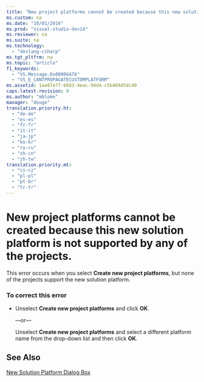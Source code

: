 ```yaml
---
title: "New project platforms cannot be created because this new solution platform is not supported by any of the projects."
ms.custom: na
ms.date: "10/01/2016"
ms.prod: "visual-studio-dev14"
ms.reviewer: na
ms.suite: na
ms.technology: 
  - "devlang-csharp"
ms.tgt_pltfrm: na
ms.topic: "article"
f1_keywords: 
  - "VS.Message.0x00006A76"
  - "VS_E_CANTPROPAGATECUSTOMPLATFORM"
ms.assetid: 1ae87e77-6683-4eac-94d4-c5b469d5dc40
caps.latest.revision: 9
ms.author: "mblome"
manager: "douge"
translation.priority.ht: 
  - "de-de"
  - "es-es"
  - "fr-fr"
  - "it-it"
  - "ja-jp"
  - "ko-kr"
  - "ru-ru"
  - "zh-cn"
  - "zh-tw"
translation.priority.mt: 
  - "cs-cz"
  - "pl-pl"
  - "pt-br"
  - "tr-tr"
---
```

# New project platforms cannot be created because this new solution platform is not supported by any of the projects.
This error occurs when you select **Create new project platforms**, but none of the projects support the new solution platform.  
  
### To correct this error  
  
-   Unselect **Create new project platforms** and click **OK**.  
  
     —or—  
  
     Unselect **Create new project platforms** and select a different platform name from the drop-down list and then click **OK**.  
  
## See Also  
 [New Solution Platform Dialog Box](assetId:///d424f02c-29f0-41bb-9338-d705d09fc6e2)
